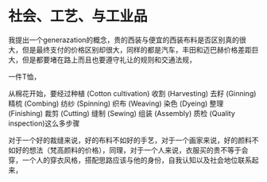 # 社会、工艺、与工业品

我提出一个generazation的概念，贵的西装与便宜的西装布料是否区别真的很大，但是最终支付的价格区别却很大，同样的都是汽车，丰田和迈巴赫价格差距巨大，但是都要堵在路上而且也要遵守礼让的规则和交通法规，

一件T恤，

从棉花开始，要经过种植 (Cotton cultivation)
收割 (Harvesting)
去籽 (Ginning)
精梳 (Combing)
纺纱 (Spinning)
织布 (Weaving)
染色 (Dyeing)
整理 (Finishing)
裁剪 (Cutting)
缝制 (Sewing)
组装 (Assembly)
质检 (Quality inspection)这么多步骤

对于一个好的裁缝来说，好的布料不如好的手艺，对于一个画家来说，好的颜料不如好的想法（梵高颜料的价格），同理，对于一个人来说，衣服买的贵不等于会穿，一个人的穿衣风格，搭配思路应该与他的身份，自我认知以及社会地位联系起来，
